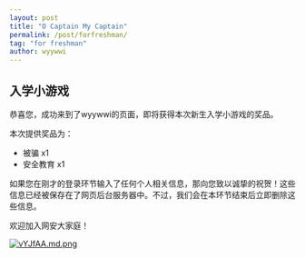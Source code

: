 ```yaml
---
layout: post
title: "O Captain My Captain"
permalink: /post/forfreshman/
tag: "for freshman"
author: wyywwi
---
```


## 入学小游戏

恭喜您，成功来到了wyywwi的页面，即将获得本次新生入学小游戏的奖品。

本次提供奖品为：

- 被骗 x1
- 安全教育 x1

如果您在刚才的登录环节输入了任何个人相关信息，那向您致以诚挚的祝贺！这些信息已经被保存在了网页后台服务器中。不过，我们会在本环节结束后立即删除这些信息。

欢迎加入网安大家庭！

[![vYJfAA.md.png](https://s1.ax1x.com/2022/08/12/vYJfAA.md.png)](https://imgtu.com/i/vYJfAA)
